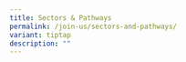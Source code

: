 ```yaml
---
title: Sectors & Pathways
permalink: /join-us/sectors-and-pathways/
variant: tiptap
description: ""
---
```

